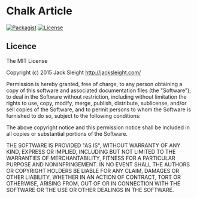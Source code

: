 # Chalk Article

[![Packagist](http://img.shields.io/packagist/v/jacksleight/chalk-article.svg?style=flat-square)](https://packagist.org/packages/jacksleight/chalk-article)
[![License](http://img.shields.io/packagist/l/jacksleight/chalk-article.svg?style=flat-square)](https://packagist.org/packages/jacksleight/chalk-article)

## Licence

The MIT License

Copyright (c) 2015 Jack Sleight <http://jacksleight.com/>

Permission is hereby granted, free of charge, to any person obtaining a copy
of this software and associated documentation files (the "Software"), to deal
in the Software without restriction, including without limitation the rights
to use, copy, modify, merge, publish, distribute, sublicense, and/or sell
copies of the Software, and to permit persons to whom the Software is
furnished to do so, subject to the following conditions:

The above copyright notice and this permission notice shall be included in
all copies or substantial portions of the Software.

THE SOFTWARE IS PROVIDED "AS IS", WITHOUT WARRANTY OF ANY KIND, EXPRESS OR
IMPLIED, INCLUDING BUT NOT LIMITED TO THE WARRANTIES OF MERCHANTABILITY,
FITNESS FOR A PARTICULAR PURPOSE AND NONINFRINGEMENT. IN NO EVENT SHALL THE
AUTHORS OR COPYRIGHT HOLDERS BE LIABLE FOR ANY CLAIM, DAMAGES OR OTHER
LIABILITY, WHETHER IN AN ACTION OF CONTRACT, TORT OR OTHERWISE, ARISING FROM,
OUT OF OR IN CONNECTION WITH THE SOFTWARE OR THE USE OR OTHER DEALINGS IN
THE SOFTWARE.
